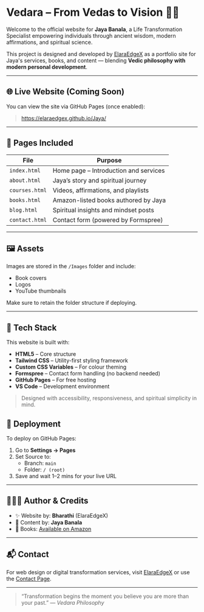 # Vedara – From Vedas to Vision 🌿✨

Welcome to the official website for **Jaya Banala**, a Life Transformation Specialist empowering individuals through ancient wisdom, modern affirmations, and spiritual science.

This project is designed and developed by [ElaraEdgeX](https://github.com/ElaraEdgeX) as a portfolio site for Jaya's services, books, and content — blending **Vedic philosophy with modern personal development**.

---

## 🌐 Live Website (Coming Soon)

You can view the site via GitHub Pages (once enabled):

> https://elaraedgex.github.io/Jaya/

---

## 📁 Pages Included

| File           | Purpose                                      |
|----------------|----------------------------------------------|
| `index.html`   | Home page – Introduction and services        |
| `about.html`   | Jaya’s story and spiritual journey           |
| `courses.html` | Videos, affirmations, and playlists          |
| `books.html`   | Amazon-listed books authored by Jaya         |
| `blog.html`    | Spiritual insights and mindset posts         |
| `contact.html` | Contact form (powered by Formspree)          |

---

## 🖼️ Assets

Images are stored in the `/Images` folder and include:
- Book covers
- Logos
- YouTube thumbnails

Make sure to retain the folder structure if deploying.

---


## 🧰 Tech Stack

This website is built with:

- **HTML5** – Core structure
- **Tailwind CSS** – Utility-first styling framework
- **Custom CSS Variables** – For colour theming
- **Formspree** – Contact form handling (no backend needed)
- **GitHub Pages** – For free hosting
- **VS Code** – Development environment

> Designed with accessibility, responsiveness, and spiritual simplicity in mind.


## 🚀 Deployment

To deploy on GitHub Pages:

1. Go to **Settings → Pages**
2. Set Source to:
   - Branch: `main`
   - Folder: `/ (root)`
3. Save and wait 1–2 mins for your live URL

---

## 👩🏽‍💻 Author & Credits

- ✨ Website by: **Bharathi** (ElaraEdgeX)
- 🎤 Content by: **Jaya Banala**
- 📘 Books: [Available on Amazon](https://www.amazon.co.uk/s?i=stripbooks&rh=p_27%3AJaya+Banala)

---

## 📬 Contact

For web design or digital transformation services, visit [ElaraEdgeX](https://ElaraEdgeX.co.uk) or use the [Contact Page](contact.html).

---

> “Transformation begins the moment you believe you are more than your past.”
> — *Vedara Philosophy*

